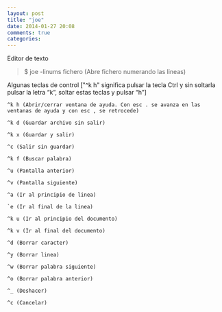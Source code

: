 ```yaml
---
layout: post
title: "joe"
date: 2014-01-27 20:08
comments: true
categories: 
---
```

Editor de texto 

>$ joe -linums fichero (Abre fichero numerando las lineas) 

Algunas teclas de control ["^k h" significa pulsar la tecla Ctrl y sin soltarla pulsar la letra “k”, soltar estas teclas y pulsar “h”] 

	^k h (Abrir/cerrar ventana de ayuda. Con esc . se avanza en las ventanas de ayuda y con esc , se retrocede) 

	^k d (Guardar archivo sin salir) 

	^k x (Guardar y salir) 

	^c (Salir sin guardar) 

	^k f (Buscar palabra) 

	^u (Pantalla anterior) 

	^v (Pantalla siguiente) 

	^a (Ir al principio de linea) 

	`e (Ir al final de la linea) 

	^k u (Ir al principio del documento) 

	^k v (Ir al final del documento) 

	^d (Borrar caracter) 

	^y (Borrar linea) 

	^w (Borrar palabra siguiente) 

	^o (Borrar palabra anterior) 

	^_ (Deshacer) 

	^c (Cancelar)

